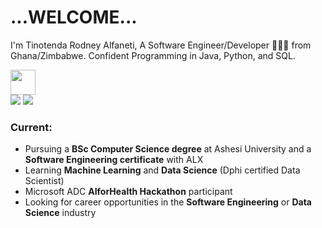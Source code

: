 <h1><span> ...WELCOME... </span> </h1>

I'm Tinotenda Rodney Alfaneti, A Software Engineer/Developer 👨🏻‍💻 from Ghana/Zimbabwe. Confident Programming in Java, Python, and SQL.

<img src="https://readme-typing-svg.herokuapp.com?vCenter=true&width=500&lines=Software+Developer;Software+Engineer;Machine+Learning+Ethusiaste;Data+Science+Ethusiaste; with+2%2B+Years+Experience" height="40"/>

<div>
<a href="mailto: tinotendaalfaneti18@gmail.com">
<img src="https://img.shields.io/badge/-tinotendaalfaneti18%40gmail.com-7B83EB?&style=for-the-badge&logo=Microsoft-outlook&logoColor=white" ></a>    <a href="https://www.linkedin.com/in/billpwchan1998/"><img src="https://img.shields.io/badge/Tinotenda-%230077B5.svg?&style=for-the-badge&logo=linkedin&logoColor=white" ></a>  
</div>

### Current: 

- Pursuing a <strong>BSc Computer Science degree</strong> at Ashesi University and a <strong>Software Engineering certificate</strong> with ALX
- Learning <strong>Machine Learning</strong> and <strong>Data Science</strong> (Dphi certified Data Scientist)
- Microsoft ADC <strong>AIforHealth Hackathon</strong> participant
- Looking for career opportunities in the <strong>Software Engineering</strong> or <strong>Data Science</strong> industry

